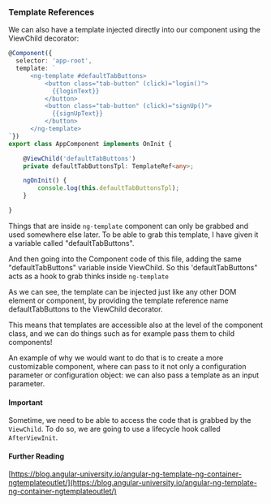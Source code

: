 ### Template References

We can also have a template injected directly into our component using the ViewChild decorator:

```ts
@Component({
  selector: 'app-root',
  template: `      
      <ng-template #defaultTabButtons>
          <button class="tab-button" (click)="login()">
            {{loginText}}
          </button>
          <button class="tab-button" (click)="signUp()">
            {{signUpText}}
          </button>
      </ng-template>
`})
export class AppComponent implements OnInit {

    @ViewChild('defaultTabButtons')
    private defaultTabButtonsTpl: TemplateRef<any>;

    ngOnInit() {
        console.log(this.defaultTabButtonsTpl);
    }

}
```

Things that are inside `ng-template` component can only be grabbed and used somewhere else later.
To be able to grab this template, I have given it a variable called "defaultTabButtons". 

And then going into the Component code of this file, adding the same "defaultTabButtons" variable inside ViewChild. So this 'defaultTabButtons" acts as a hook to grab thinks inside `ng-template`

As we can see, the template can be injected just like any other DOM element or component, by providing the template reference name defaultTabButtons to the ViewChild decorator.

This means that templates are accessible also at the level of the component class, and we can do things such as for example pass them to child components!

An example of why we would want to do that is to create a more customizable component, where can pass to it not only a configuration parameter or configuration object: we can also pass a template as an input parameter.


#### Important 
Sometime, we need to be able to access the code that is grabbed by the `ViewChild`. To do so, we are going to use a lifecycle hook called `AfterViewInit`.


#### Further Reading

[https://blog.angular-university.io/angular-ng-template-ng-container-ngtemplateoutlet/](https://blog.angular-university.io/angular-ng-template-ng-container-ngtemplateoutlet/)
